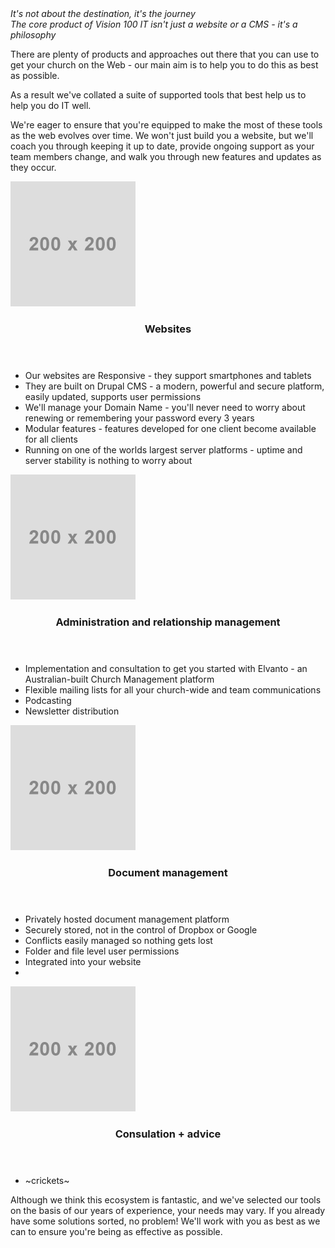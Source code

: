 <header hidden><h2>Tools + Philosophy</h2></header>
<section>
  <div class="text-slab"><em>It's not about the destination, it's the journey</em></div>
  <em>The core product of Vision 100 IT isn't just a website or a CMS - it's a philosophy</em>
  <p>There are plenty of products and approaches out there that you can use to get your church on the Web - our main aim is to help you to do this as best as possible.</p>
  <p>As a result we've collated a suite of supported tools that best help us to help you do IT well.</p>
  <p>We're eager to ensure that you're equipped to make the most of these tools as the web evolves over time. We won't just build you a website, but we'll coach you through keeping it up to date, provide ongoing support as your team members change, and walk you through new features and updates as they occur.</p>
</section>
<section class="features">
  <div class="image-block-2">
    <img src="../../../elements/placeholder.jpeg" />
  </div>
  <div class="text-block-2">
    <header><h3>Websites</h3></header>
    <section>
      <ul>
        <li>Our websites are Responsive - they support smartphones and tablets</li>
        <li>They are built on Drupal CMS - a modern, powerful and secure platform, easily updated, supports user permissions</li>
        <li>We'll manage your Domain Name  - you'll never need to worry about renewing or remembering your password every 3 years</li>
        <li>Modular features - features developed for one client become available for all clients</li>
        <li>Running on one of the worlds largest server platforms - uptime and server stability is nothing to worry about</li>
      </ul>
    </section>
  </div>
  <div class="image-block-2">
    <img src="../../../elements/placeholder.jpeg" />
  </div>
  <div class="text-block-2">
    <header><h3>Administration and relationship management</h3></header>
    <section>
      <ul>
        <li>Implementation and consultation to get you started with Elvanto - an Australian-built Church Management platform</li>
        <li>Flexible mailing lists for all your church-wide and team communications</li>
        <li>Podcasting</li>
        <li>Newsletter distribution</li>
      </ul>
    </section>
  </div>
  <div class="image-block-2">
    <img src="../../../elements/placeholder.jpeg" />
  </div>
  <div class="text-block-2">
    <header><h3>Document management</h3></header>
    <section>
      <ul>
        <li>Privately hosted document management platform</li>
        <li>Securely stored, not in the control of Dropbox or Google</li>
        <li>Conflicts easily managed so nothing gets lost</li>
        <li>Folder and file level user permissions</li>
        <li>Integrated into your website</li>
        <li></li>
      </ul>
    </section>
  </div>
  <div class="image-block-2">
    <img src="../../../elements/placeholder.jpeg" />
  </div>
  <div class="text-block-2">
    <header><h3>Consulation + advice</h3></header>
    <section>
      <ul>
        <li>~crickets~</li>
      </ul>
    </section>
  </div>
</section>
<section>
  <p>Although we think this ecosystem is fantastic, and we've selected our tools on the basis of our years of experience, your needs may vary. If you already have some solutions sorted, no problem! We'll work with you as best as we can to ensure you're being as effective as possible.</p>
</section>
